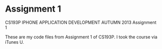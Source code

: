 Assignment 1
=============

CS193P IPHONE APPLICATION DEVELOPMENT AUTUMN 2013 Assignment 1

These are my code files from Assignment 1 of CS193P. I took the course via iTunes U.
